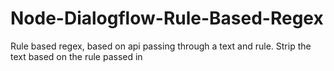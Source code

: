 # Node-Dialogflow-Rule-Based-Regex
Rule based regex, based on api passing through a text and rule. Strip the text based on the rule passed in
